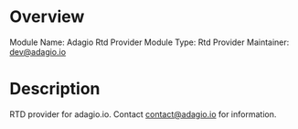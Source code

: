 # Overview

Module Name: Adagio Rtd Provider
Module Type: Rtd Provider
Maintainer: dev@adagio.io

# Description

RTD provider for adagio.io. Contact contact@adagio.io for information.
